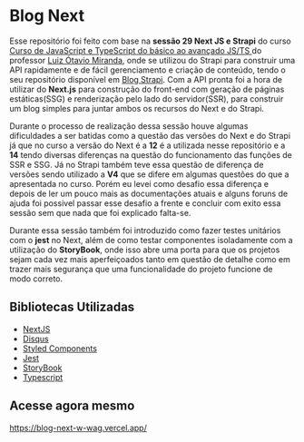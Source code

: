 # Blog Next

Esse repositório foi feito com base na **sessão 29 Next JS e Strapi** do curso [Curso de JavaScript e TypeScript do básico ao avançado JS/TS
](https://www.udemy.com/course/curso-de-javascript-moderno-do-basico-ao-avancado) do professor [Luiz Ótavio Miranda](https://github.com/luizomf/), onde se utilizou do Strapi para construir uma API rapidamente e de fácil gerenciamento e criação de conteúdo, tendo o seu repositório disponível em [Blog Strapi](https://github.com/w-wag/blog-strapi). Com a API pronta foi a hora de utilizar do **Next.js** para construção do front-end com geração de páginas estáticas(SSG) e renderização pelo lado do servidor(SSR), para construir um blog simples para juntar ambos os recursos do Next e do Strapi.

Durante o processo de realização dessa sessão houve algumas dificuldades a ser batidas como a questão das versões do Next e do Strapi já que no curso a versão do Next é a **12** é a utilizada nesse repositório e a **14** tendo diversas diferenças na questão do funcionamento das funções de SSR e SSG. Já no Strapi também teve essa questão de diferença de versões sendo utilizado a **V4** que se difere em algumas questões do que a apresentada no curso. Porém eu levei como desafio essa diferença e depois de ler um pouco mais as documentações atuais e alguns foruns de ajuda foi possivel passar esse desafio a frente e concluir com exito essa sessão sem que nada que foi explicado falta-se.

Durante essa sessão também foi introduzido como fazer testes unitários com o **jest** no Next, além de como testar componentes isoladamente com a utilização do **StoryBook**, onde isso abre uma porta para que os projetos sejam cada vez mais aperfeiçoados tanto em questão de detalhe como em trazer mais segurança que uma funcionalidade do projeto funcione de modo correto.

## Bibliotecas Utilizadas

- [NextJS](https://nextjs.org/)
- [Disqus](https://disqus.com)
- [Styled Components](https://styled-components.com/)
- [Jest](https://jestjs.io/pt-BR/)
- [StoryBook](https://storybook.js.org/)
- [Typescript](https://www.typescriptlang.org/)

## Acesse agora mesmo
https://blog-next-w-wag.vercel.app/
